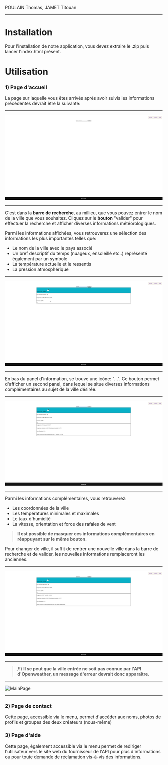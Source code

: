 POULAIN Thomas, JAMET Titouan
***

# Installation
Pour l'installation de notre application, vous devez extraire le .zip puis lancer l'index.html présent.


# Utilisation

### 1) Page d'accueil

La page sur laquelle vous êtes arrivés après avoir suivis les informations précédentes devrait être la suivante:
***

![MainPage](/images/rien.png "MainPage")

***
C'est dans la **barre de recherche**, au millieu, que vous pouvez entrer le nom de la ville que vous souhaitez. Cliquez sur le **bouton** "valider" pour effectuer la recherche et afficher diverses  informations météorologiques.

Parmi les informations affichées, vous retrouverez une sélection des informations les plus importantes telles que:

- Le nom de la ville avec le pays associé
- Un bref descriptif du temps (nuageux, ensoleillé etc..) représenté également par un symbole
- La température actuelle et le ressentis
- La pression atmosphérique

***

![MainPage](/images/vannes.png "Vannes")

***

En bas du panel d'information, se trouve une icône: "...". Ce bouton permet d'afficher un second panel, dans lequel se situe diverses informations complémentaires au sujet de la ville désirée.

***

![MainPage](/images/vannesEntier.png "VannesEntier")

***

Parmi les informations complémentaires, vous retrouverez:

- Les coordonnées de la ville
- Les températures minimales et maximales
- Le taux d'humidité
- La vitesse, orientation et force des rafales de vent

> **Il est possible de masquer ces informations complémentaires en réappuyant sur le même bouton.**


Pour changer de ville, il suffit de rentrer une nouvelle ville dans la barre de recherche et de valider, les nouvelles informations remplaceront les anciennes.
***

![MainPage](/images/bordeaux.png "Bordeaux")

***


> **/!\\ Il se peut que la ville entrée ne soit pas connue par l'API d'Openweather, un message d'erreur devrait donc apparaître.**

***

![MainPage](/images/bordeauxErreur.png "Bordeaux")

***


### 2) Page de contact

Cette page, accessible via le menu, permet d'accéder aux noms, photos de profils et groupes des deux créateurs (nous-même)

### 3) Page d'aide

Cette page, également accessible via le menu permet de rediriger l'utilisateur vers le site web du fournisseur de l'API pour plus d'informations ou pour toute demande de réclamation vis-à-vis des informations.
